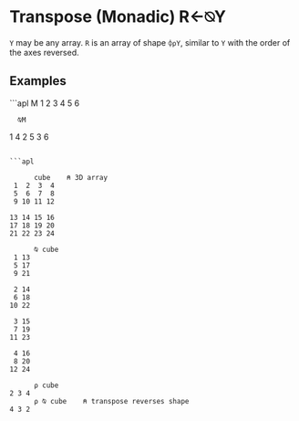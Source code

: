 <div style="display: none;">
  ⍉
</div>






<h1 class="heading"><span class="name">Transpose (Monadic)</span> <span class="command">R←⍉Y</span></h1>



`Y` may be any array.  `R` is an array of shape `⌽⍴Y`, similar to `Y` with the order of the axes reversed.

<h2 class="example">Examples</h2>
```apl
      M
1 2 3
4 5 6
 
      ⍉M
1 4
2 5
3 6
```

```apl

      cube    ⍝ 3D array
 1  2  3  4
 5  6  7  8
 9 10 11 12
           
13 14 15 16
17 18 19 20
21 22 23 24

      ⍉ cube
 1 13
 5 17
 9 21
     
 2 14
 6 18
10 22
     
 3 15
 7 19
11 23
     
 4 16
 8 20
12 24

      ⍴ cube
2 3 4
      ⍴ ⍉ cube    ⍝ transpose reverses shape
4 3 2

```


